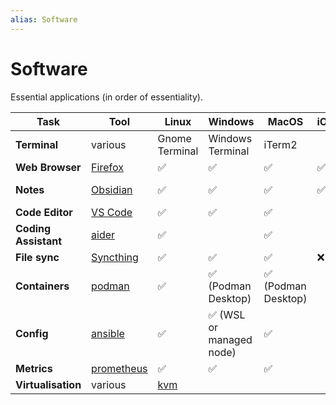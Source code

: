 ```yaml
---
alias: Software
---
```

# Software

Essential applications (in order of essentiality).

| Task                 | Tool                                             | Linux                                                  | Windows                 | MacOS              | iOS | Android | Voice                                                          |
| -------------------- | ------------------------------------------------ | ------------------------------------------------------ | ----------------------- | ------------------ | --- | ------- | -------------------------------------------------------------- |
| **Terminal**         | various                                          | Gnome Terminal                                         | Windows Terminal        | iTerm2             |     | Termux  |                                                                |
| **Web Browser**      | [Firefox](browsers/firefox/README.md)            | ✅                                                      | ✅                       | ✅                  | ✅   | ✅       | [justsayit](../../../../personal/projects/justsayit/README.md) |
| **Notes**            | [Obsidian](obsidian/README.md)                   | ✅                                                      | ✅                       | ✅                  | ✅   | ✅       | Whisper plugin                                                 |
| **Code Editor**      | [VS Code](vscode/README.md)                      | ✅                                                      | ✅                       | ✅                  |     |         |                                                                |
| **Coding Assistant** | [aider](../../../../personal/inbox/aider.md)     | ✅                                                      |                         | ✅                  |     |         | built-in                                                       |
| **File sync**        | [Syncthing](syncthing/README.md)                 | ✅                                                      | ✅                       | ✅                  | ❌   | ✅       |                                                                |
| **Containers**       | [podman](../../../../personal/inbox/podman.md)   | ✅                                                      | ✅ (Podman Desktop)      | ✅ (Podman Desktop) |     |         |                                                                |
| **Config**           | [ansible](../../../../personal/inbox/ansible.md) | ✅                                                      | ✅ (WSL or managed node) | ✅                  |     |         |                                                                |
| **Metrics**          | [prometheus](prometheus/prometheus.md)           | ✅                                                      | ✅                       | ✅                  |     |         |                                                                |
| **Virtualisation**   | various                                          | [kvm](../../../personal/resources/tech/private/kvm.md) |                         |                    |     |         |                                                                |


